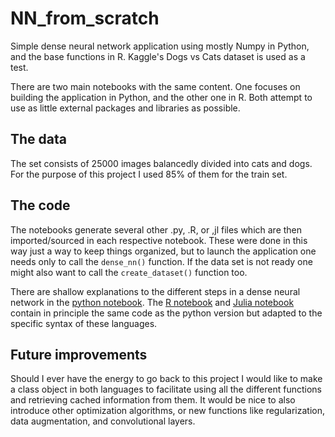 # NN_from_scratch
Simple dense neural network application using mostly Numpy in Python, and the base functions in R. Kaggle's Dogs vs Cats dataset is used as a test.

There are two main notebooks with the same content. One focuses on building the application in Python, and the other one in R. Both attempt to use as
little external packages and libraries as possible.

## The data

The set consists of 25000 images balancedly divided into cats and dogs. For the purpose of this project I used 85% of them for the train set.

## The code
The notebooks generate several other .py, .R, or ,jl files which are then imported/sourced in each respective notebook. These were done in this way just a way
to keep things organized, but to launch the application one needs only to call the `dense_nn()` function. If the data set is not ready one might also want 
to call the `create_dataset()` function too.

There are shallow explanations to the different steps in a dense neural network in the [python notebook]([https://github.com/williantleite/NN_from_scratch](https://github.com/williantleite/NN_from_scratch/blob/main/Python-NN%20from%20Scratch.ipynb)). The [R notebook](https://github.com/williantleite/NN_from_scratch/blob/main/R-NN%20from%20Scratch.ipynb) and [Julia notebook](https://github.com/williantleite/NN_from_scratch/blob/main/Julia-NN%20from%20Scratch.ipynb) contain in principle the same code as the python version but adapted to the specific syntax of these languages.

## Future improvements
Should I ever have the energy to go back to this project I would like to make a class object in both languages to facilitate using all the different functions and 
retrieving cached information from them. It would be nice to also introduce other optimization algorithms, or new functions like regularization, data augmentation, 
and convolutional layers.

